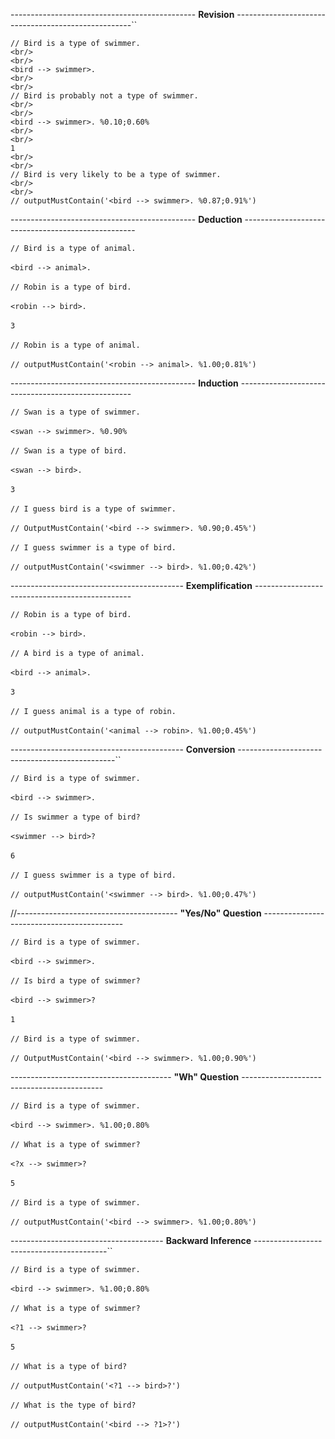 ---------------------------------------------- **Revision** ----------------------------------------------------``

```
// Bird is a type of swimmer.
<br/>
<br/>
<bird --> swimmer>.
<br/>
<br/>
// Bird is probably not a type of swimmer.
<br/>
<br/>
<bird --> swimmer>. %0.10;0.60%
<br/>
<br/>
1
<br/>
<br/>
// Bird is very likely to be a type of swimmer.
<br/>
<br/>
// outputMustContain('<bird --> swimmer>. %0.87;0.91%')

```

---------------------------------------------- **Deduction** ---------------------------------------------------

`// Bird is a type of animal.`
<br/>
<br/>
`<bird --> animal>.`
<br/>
<br/>
`// Robin is a type of bird.`
<br/>
<br/>
`<robin --> bird>.`
<br/>
<br/>
`3`
<br/>
<br/>
`// Robin is a type of animal.`
<br/>
<br/>
`// outputMustContain('<robin --> animal>. %1.00;0.81%')`

---------------------------------------------- **Induction** ---------------------------------------------------

`// Swan is a type of swimmer.`
<br/>
<br/>
`<swan --> swimmer>. %0.90%`
<br/>
<br/>
`// Swan is a type of bird.`
<br/>
<br/>
`<swan --> bird>.`
<br/>
<br/>
`3`
<br/>
<br/>
`// I guess bird is a type of swimmer.`
<br/>
<br/>
`// OutputMustContain('<bird --> swimmer>. %0.90;0.45%')`
<br/>
<br/>
`// I guess swimmer is a type of bird.`
<br/>
<br/>
`// outputMustContain('<swimmer --> bird>. %1.00;0.42%')`

------------------------------------------- **Exemplification** -----------------------------------------------

`// Robin is a type of bird.`
<br/>
<br/>
`<robin --> bird>.`
<br/>
<br/>
`// A bird is a type of animal.`
<br/>
<br/>
`<bird --> animal>.`
<br/>
<br/>
`3`
<br/>
<br/>
`// I guess animal is a type of robin.`
<br/>
<br/>
`// outputMustContain('<animal --> robin>. %1.00;0.45%')`

------------------------------------------- **Conversion** -----------------------------------------------``

`// Bird is a type of swimmer.`
<br/>
<br/>
`<bird --> swimmer>.`
<br/>
<br/>
`// Is swimmer a type of bird?`
<br/>
<br/>
`<swimmer --> bird>?`
<br/>
<br/>
`6`
<br/>
<br/>
`// I guess swimmer is a type of bird.`
<br/>
<br/>
`// outputMustContain('<swimmer --> bird>. %1.00;0.47%')`

//---------------------------------------- **"Yes/No" Question** -------------------------------------------

`// Bird is a type of swimmer.`
<br/>
<br/>
`<bird --> swimmer>.`
<br/>
<br/>
`// Is bird a type of swimmer?`
<br/>
<br/>
`<bird --> swimmer>?`
<br/>
<br/>
`1`
<br/>
<br/>
`// Bird is a type of swimmer.`
<br/>
<br/>
`// OutputMustContain('<bird --> swimmer>. %1.00;0.90%')`

---------------------------------------- **"Wh" Question** -------------------------------------------

`// Bird is a type of swimmer.`
<br/>
<br/>
`<bird --> swimmer>. %1.00;0.80%`
<br/>
<br/>
`// What is a type of swimmer?`
<br/>
<br/>
`<?x --> swimmer>?`
<br/>
<br/>
`5`
<br/>
<br/>
`// Bird is a type of swimmer.`
<br/>
<br/>
`// outputMustContain('<bird --> swimmer>. %1.00;0.80%')`

-------------------------------------- **Backward Inference** -----------------------------------------``

`// Bird is a type of swimmer.`
<br/>
<br/>
`<bird --> swimmer>. %1.00;0.80%`
<br/>
<br/>
`// What is a type of swimmer?`
<br/>
<br/>
`<?1 --> swimmer>?  `
<br/>
<br/>
`5`
<br/>
<br/>
`// What is a type of bird?`
<br/>
<br/>
`// outputMustContain('<?1 --> bird>?')`
<br/>
<br/>
`// What is the type of bird?`
<br/>
<br/>
`// outputMustContain('<bird --> ?1>?')`
